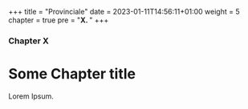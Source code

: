 +++
title = "Provinciale"
date = 2023-01-11T14:56:11+01:00
weight = 5
chapter = true
pre = "<b>X. </b>"
+++

### Chapter X

# Some Chapter title

Lorem Ipsum.